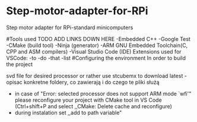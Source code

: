 # Step-motor-adapter-for-RPi
Step motor adapter for RPi-standard minicomputers

#Tools used
TODO ADD LINKS DOWN HERE
-Embedded C++
-Google Test
-CMake (build tool)
-Ninja (generator)
-ARM GNU Embedded Toolchain(C, CPP and ASM compilers)
-Visual Studio Code (IDE)
Extensions used for VSCode:
-to
-do
-that
-list
#Configuring the environment
In order to build the project

svd file for desired processor or rather use stcubemx to download latest
-opisac konkretne foldery, co zawierają i do czego te pliki służą
- in case of "Error: selected processor does not support ARM mode `wfi'" please reconfigure your project with CMake tool in VS Code (Ctrl+shift+P and select ,,CMake: Delete cache and reconfigure)
- during instalation set ,,add to path variable"